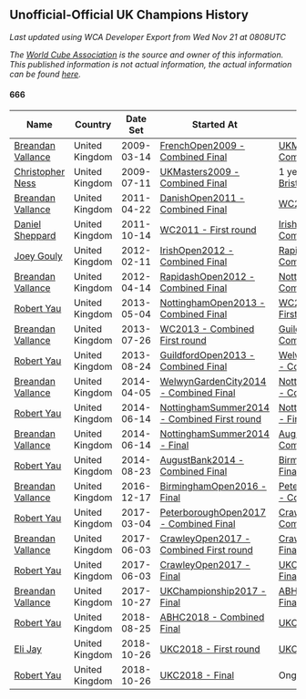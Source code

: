 ## Unofficial-Official UK Champions History

*Last updated using WCA Developer Export from Wed Nov 21 at 0808UTC*

*The [World Cube Association](https://www.worldcubeassociation.org) is the source and owner of this information. This published information is not actual information, the actual information can be found [here](https://www.worldcubeassociation.org/results).*

#### 666

|Name|Country|Date Set|Started At|Ended At|Days Held|  
|--|--|--|--|--|--|  
|[Breandan Vallance](https://www.worldcubeassociation.org/persons/2007VALL01)|United Kingdom|2009-03-14|[FrenchOpen2009 - Combined Final](https://www.worldcubeassociation.org/competitions/FrenchOpen2009/results/all#e666_c)|[UKMasters2009 - Combined Final](https://www.worldcubeassociation.org/competitions/UKMasters2009/results/all#e666_c)|119|  
|[Christopher Ness](https://www.worldcubeassociation.org/persons/2007NESS01)|United Kingdom|2009-07-11|[UKMasters2009 - Combined Final](https://www.worldcubeassociation.org/competitions/UKMasters2009/results/all#e666_c)|1 year after [BristolSpring2010](https://www.worldcubeassociation.org/competitions/BristolSpring2010/results/all#e666_c)|624|  
|[Breandan Vallance](https://www.worldcubeassociation.org/persons/2007VALL01)|United Kingdom|2011-04-22|[DanishOpen2011 - Combined Final](https://www.worldcubeassociation.org/competitions/DanishOpen2011/results/all#e666_c)|[WC2011 - First round](https://www.worldcubeassociation.org/competitions/WC2011/results/all#e666_1)|175|  
|[Daniel Sheppard](https://www.worldcubeassociation.org/persons/2009SHEP01)|United Kingdom|2011-10-14|[WC2011 - First round](https://www.worldcubeassociation.org/competitions/WC2011/results/all#e666_1)|[IrishOpen2012 - Combined Final](https://www.worldcubeassociation.org/competitions/IrishOpen2012/results/all#e666_c)|119|  
|[Joey Gouly](https://www.worldcubeassociation.org/persons/2007GOUL01)|United Kingdom|2012-02-11|[IrishOpen2012 - Combined Final](https://www.worldcubeassociation.org/competitions/IrishOpen2012/results/all#e666_c)|[RapidashOpen2012 - Combined Final](https://www.worldcubeassociation.org/competitions/RapidashOpen2012/results/all#e666_c)|63|  
|[Breandan Vallance](https://www.worldcubeassociation.org/persons/2007VALL01)|United Kingdom|2012-04-14|[RapidashOpen2012 - Combined Final](https://www.worldcubeassociation.org/competitions/RapidashOpen2012/results/all#e666_c)|[NottinghamOpen2013 - Combined Final](https://www.worldcubeassociation.org/competitions/NottinghamOpen2013/results/all#e666_c)|385|  
|[Robert Yau](https://www.worldcubeassociation.org/persons/2009YAUR01)|United Kingdom|2013-05-04|[NottinghamOpen2013 - Combined Final](https://www.worldcubeassociation.org/competitions/NottinghamOpen2013/results/all#e666_c)|[WC2013 - Combined First round](https://www.worldcubeassociation.org/competitions/WC2013/results/all#e666_d)|84|  
|[Breandan Vallance](https://www.worldcubeassociation.org/persons/2007VALL01)|United Kingdom|2013-07-26|[WC2013 - Combined First round](https://www.worldcubeassociation.org/competitions/WC2013/results/all#e666_d)|[GuildfordOpen2013 - Combined Final](https://www.worldcubeassociation.org/competitions/GuildfordOpen2013/results/all#e666_c)|28|  
|[Robert Yau](https://www.worldcubeassociation.org/persons/2009YAUR01)|United Kingdom|2013-08-24|[GuildfordOpen2013 - Combined Final](https://www.worldcubeassociation.org/competitions/GuildfordOpen2013/results/all#e666_c)|[WelwynGardenCity2014 - Combined Final](https://www.worldcubeassociation.org/competitions/WelwynGardenCity2014/results/all#e666_c)|224|  
|[Breandan Vallance](https://www.worldcubeassociation.org/persons/2007VALL01)|United Kingdom|2014-04-05|[WelwynGardenCity2014 - Combined Final](https://www.worldcubeassociation.org/competitions/WelwynGardenCity2014/results/all#e666_c)|[NottinghamSummer2014 - Combined First round](https://www.worldcubeassociation.org/competitions/NottinghamSummer2014/results/all#e666_d)|70|  
|[Robert Yau](https://www.worldcubeassociation.org/persons/2009YAUR01)|United Kingdom|2014-06-14|[NottinghamSummer2014 - Combined First round](https://www.worldcubeassociation.org/competitions/NottinghamSummer2014/results/all#e666_d)|[NottinghamSummer2014 - Final](https://www.worldcubeassociation.org/competitions/NottinghamSummer2014/results/all#e666_f)|0|  
|[Breandan Vallance](https://www.worldcubeassociation.org/persons/2007VALL01)|United Kingdom|2014-06-14|[NottinghamSummer2014 - Final](https://www.worldcubeassociation.org/competitions/NottinghamSummer2014/results/all#e666_f)|[AugustBank2014 - Combined Final](https://www.worldcubeassociation.org/competitions/AugustBank2014/results/all#e666_c)|71|  
|[Robert Yau](https://www.worldcubeassociation.org/persons/2009YAUR01)|United Kingdom|2014-08-23|[AugustBank2014 - Combined Final](https://www.worldcubeassociation.org/competitions/AugustBank2014/results/all#e666_c)|[BirminghamOpen2016 - Final](https://www.worldcubeassociation.org/competitions/BirminghamOpen2016/results/all#e666_f)|846|  
|[Breandan Vallance](https://www.worldcubeassociation.org/persons/2007VALL01)|United Kingdom|2016-12-17|[BirminghamOpen2016 - Final](https://www.worldcubeassociation.org/competitions/BirminghamOpen2016/results/all#e666_f)|[PeterboroughOpen2017 - Combined Final](https://www.worldcubeassociation.org/competitions/PeterboroughOpen2017/results/all#e666_c)|77|  
|[Robert Yau](https://www.worldcubeassociation.org/persons/2009YAUR01)|United Kingdom|2017-03-04|[PeterboroughOpen2017 - Combined Final](https://www.worldcubeassociation.org/competitions/PeterboroughOpen2017/results/all#e666_c)|[CrawleyOpen2017 - Combined First round](https://www.worldcubeassociation.org/competitions/CrawleyOpen2017/results/all#e666_d)|91|  
|[Breandan Vallance](https://www.worldcubeassociation.org/persons/2007VALL01)|United Kingdom|2017-06-03|[CrawleyOpen2017 - Combined First round](https://www.worldcubeassociation.org/competitions/CrawleyOpen2017/results/all#e666_d)|[CrawleyOpen2017 - Final](https://www.worldcubeassociation.org/competitions/CrawleyOpen2017/results/all#e666_f)|0|  
|[Robert Yau](https://www.worldcubeassociation.org/persons/2009YAUR01)|United Kingdom|2017-06-03|[CrawleyOpen2017 - Final](https://www.worldcubeassociation.org/competitions/CrawleyOpen2017/results/all#e666_f)|[UKChampionship2017 - Final](https://www.worldcubeassociation.org/competitions/UKChampionship2017/results/all#e666_f)|147|  
|[Breandan Vallance](https://www.worldcubeassociation.org/persons/2007VALL01)|United Kingdom|2017-10-27|[UKChampionship2017 - Final](https://www.worldcubeassociation.org/competitions/UKChampionship2017/results/all#e666_f)|[ABHC2018 - Combined Final](https://www.worldcubeassociation.org/competitions/ABHC2018/results/all#e666_c)|301|  
|[Robert Yau](https://www.worldcubeassociation.org/persons/2009YAUR01)|United Kingdom|2018-08-25|[ABHC2018 - Combined Final](https://www.worldcubeassociation.org/competitions/ABHC2018/results/all#e666_c)|[UKC2018 - First round](https://www.worldcubeassociation.org/competitions/UKC2018/results/all#e666_1)|63|  
|[Eli Jay](https://www.worldcubeassociation.org/persons/2014JAYE01)|United Kingdom|2018-10-26|[UKC2018 - First round](https://www.worldcubeassociation.org/competitions/UKC2018/results/all#e666_1)|[UKC2018 - Final](https://www.worldcubeassociation.org/competitions/UKC2018/results/all#e666_f)|0|  
|[Robert Yau](https://www.worldcubeassociation.org/persons/2009YAUR01)|United Kingdom|2018-10-26|[UKC2018 - Final](https://www.worldcubeassociation.org/competitions/UKC2018/results/all#e666_f)|Ongoing|24|  

